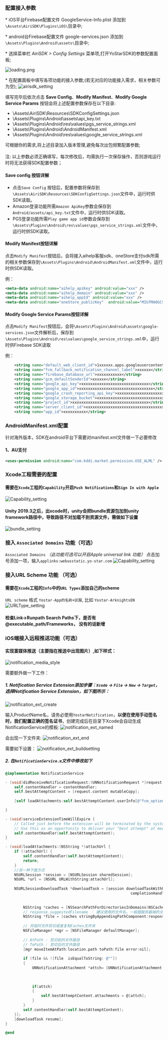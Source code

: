 


### 配置接入参数

\* iOS平台Firebase配置文件 GoogleService-Info.plist 添加到`\Assets\AiriSDK\Plugins\iOS\`目录中;

\* android台Firebase配置文件 google-services.json 添加到`\Assets\Plugins\Android\assets\`目录中;


\* 选择菜单栏 *AiriSDK > Config Settings* 菜单项,打开YoStarSDK的参数配置面板;<br/>

![loading.png](https://sdkresources.oss-cn-shanghai.aliyuncs.com/AiriSDK%E6%8E%A5%E5%85%A5%E6%96%87%E6%A1%A3%E5%9B%BE%E5%BA%8A/unity_asset.png)
<br/>

\* 在配置面板中填写各项功能的接入参数;(若无对应的功能接入需求，相关参数可为空);
![airisdk_setting](https://raw.githubusercontent.com/Yostardev/yostarsdk/master/docs/_media/unity_config.png)

填写完毕后依次点击 **Save Config**、**Modify Manifest**、**Modify Google Service Params** 按钮会将上述配置参数保存在以下目录:
- \Assets\AiriSDK\Resources\SDKConfigSettings.json
- \Assets\Plugins\Android\assets\api_key.txt
- \Assets\Plugins\Android\res\values\pgs_service_strings.xml
- \Assets\Plugins\Android\AndroidManifest.xml
- \Assets\Plugins\Android\res\values\google_service_strings.xml



可根据你的需求,将上述目录加入版本管理,避免每次出包频繁配置参数;
<br/><br/>
注: 以上参数必须正确填写，每次修改后，均需执行一次保存操作，否则游戏运行时将无法获得SDK配置参数；



#### Save config 按钮详解

- 点击```Save Config``` 按钮后，配置参数将保存到`\Assets\AiriSDK\Resources\SDKConfigSettings.json`文件中，运行时供SDK读取。
- Amazon登录功能所需`Amazon ApiKey`参数会保存到`Android/assets/api_key.txt`文件中，运行时供SDK读取。
- PGS登录功能所需`Play game app id`参数会保存到`\Assets\Plugins\Android\res\values\pgs_service_strings.xml`文件中，运行时供SDK读取。


#### Modify Manifest按钮详解

点击```Modify Manifest```按钮后，会将接入aihelp客服sdk、oneStore支付sdk所需的相关参数保存到`\Assets\Plugins\Android\AndroidManifest.xml`文件中，运行时供SDK读取。

例：
```xml
<meta-data android:name="aihelp_apiKey" android:value="xxx" />
<meta-data android:name="aihelp_demain" android:value="xxx" />
<meta-data android:name="aihelp_appId" android:value="xxx" />
<meta-data android:name="oneStore_publicKey"  android:value="MIGfMA0GCSqGSIb3DQEBAQUAA4GNADCBiQKBgQCYEzSR7kxcQeVT3BPbSufVXH1SnRNjZlk8/G6CXjc8X5Ajms3YFUHtYJZ9/XaBFyJZpuG2OKxxPoXl9KjnRHLZELyxKdThJYYdWP6gpDJalsw+sem6hqiTwt5zeHsEFFv5UQPVU9G4rv99eXTbOvE1HN4phi2ydJH3YoWj781FfQIDAQAB" />
```


#### Modify Google Service Params按钮详解
点击```Modify Manifest```按钮后，会将`\Assets\Plugins\Android\assets\google-services.json`文件解析后，保存到`\Assets\Plugins\Android\res\values\google_service_strings.xml`中，运行时供Firebase SDK读取

例：
```xml
    <string name="default_web_client_id">1xxxxxx.apps.googleusercontent.com</string>
    <string name="fcm_fallback_notification_channel_label">xxxxxx</string>
    <string name="firebase_database_url">xxxxxxxxxxx</string>
    <string name="gcm_defaultSenderId">xxxxxx</string>
    <string name="google_api_key">xxxxxxxxxxxxxxxxxxxxxxxxxxxxxx</string>
    <string name="google_app_id">xxxxxxxxxxxxxxxxxxxxxxxxxxxxxxxxx</string>
    <string name="google_crash_reporting_api_key">xxxxxxxxxxxxxxxxxxxxxxxxxx</string>
    <string name="google_storage_bucket">xxxxxxxxxxxxxxxxxxxxxxxxxxxxxxxxxxxx</string>
    <string name="project_id">xxxxxxxxxxxxxxxxxxxxxxxxxxxxxxxxxx</string>
    <string name="server_client_id">xxxxxxxxxxxxxxxxxxxxxxxxxxxxxxxxxxxxxxxxxxxxx</string>
    <string name="app_id">xxxxxxxxxx</string>
```

### AndroidManifest.xml配置

针对海外版本，SDK在android平台下需要对manifest.xml文件做一下必要修改

#### 1、AU支付

```xml
<uses-permission android:name="com.kddi.market.permission.USE_ALML" />
```

### Xcode工程需要的配置

#### 需要在`Xcode`工程的`Capability`开启`Push Notifications`和`Sign In with Apple`
![Capability_setting](https://raw.githubusercontent.com/Yostardev/yostarsdk/master/docs/_media/2.0.5_Capability_setting.png)


#### Unity 2019.3之后，出xcode时，unity会把bundle资源包加到unity framework路径中，导致路径不对加载不到资源文件，需做如下设置
![bundle_setting](https://raw.githubusercontent.com/Yostardev/yostarsdk/master/docs/_media/2.0.5_bundle_setting.png)


### 接入 `Associated Domains` 功能（可选）
`Associated Domains` *（此功能可选可以开启Apple universal link 功能）*
点击加号添加一项，输入`applinks:webusstatic.yo-star.com`
![Capability_setting](https://raw.githubusercontent.com/Yostardev/yostarsdk/master/docs/_media/2.0.5_Associated_domains.png)


### 接入URL Scheme 功能 （可选）
#### 需要在`Xcode`工程的`Info`中的`URL Types`添加自己的scheme
`URL scheme` 格式 `Yostar-App的名称+区服`, 比如 `Yostar-ArknightsEN`
![URLType_setting](https://raw.githubusercontent.com/Yostardev/yostarsdk/master/docs/_media/2.0.5_url_type_setting.png)

#### 检查Link->Runpath Search Paths下，是否有@executable_path/Frameworks， 没有的话新增


### iOS端接入远程推送功能（可选）

####  实现富媒体推送（主要指在推送中出现图片）,如下样式：
![notification_media_style](https://raw.githubusercontent.com/Yostardev/yostarsdk/master/docs/_media/notification_media_style.png)

需要额外做一下工作：
##### 1. Notification Service Extension添加步骤：`Xcode` -> `File` -> `New` -> `Target`，选择Notification Service Extension，如下图所示：
![notification_ext_create](https://raw.githubusercontent.com/Yostardev/yostarsdk/master/docs/_media/notification_ext_create.png)



输入ProductName名，请务必使用`YostarNotification`，**以便在使用手动签名时，我们配置正确的签名证书**，创建完成后在目录下Xcode会自动生成NotificationService的模板:
![notification_ext_named](https://raw.githubusercontent.com/Yostardev/yostarsdk/master/docs/_media/notification_ext_named.png)

会出现一下文件夹:
![notification_ext_end](https://raw.githubusercontent.com/Yostardev/yostarsdk/master/docs/_media/notification_ext_end.png)


需要如下设置：
![notification_ext_buildsetting](https://raw.githubusercontent.com/Yostardev/yostarsdk/master/docs/_media/notification_ext_buildsetting.png)
##### 2. 在`NotificationService.m`文件中修改如下
```objectivec
@implementation NotificationService

- (void)didReceiveNotificationRequest:(UNNotificationRequest *)request withContentHandler:(void (^)(UNNotificationContent * _Nonnull))contentHandler {
    self.contentHandler = contentHandler;
    self.bestAttemptContent = [request.content mutableCopy];
    
    [self loadAttachments:self.bestAttemptContent.userInfo[@"fcm_options"][@"image"]];

}

- (void)serviceExtensionTimeWillExpire {
    // Called just before the extension will be terminated by the system.
    // Use this as an opportunity to deliver your "best attempt" at modified content, otherwise the original push payload will be used.
    self.contentHandler(self.bestAttemptContent);
}

- (void)loadAttachments:(NSString *)attachUrl {
    if (!attachUrl) {
        self.contentHandler(self.bestAttemptContent);
        return;
    }
    //另一种下载方式
    NSURLSession *session = [NSURLSession sharedSession];
    NSURL *url = [NSURL URLWithString:attachUrl];
    
    NSURLSessionDownloadTask *downloadTask = [session downloadTaskWithURL:url
                                                        completionHandler:^(NSURL * _Nullable location,
                                                                            NSURLResponse * _Nullable response,
                                                                            NSError * _Nullable error) {
        NSString *caches = [NSSearchPathForDirectoriesInDomains(NSCachesDirectory, NSUserDomainMask, YES) lastObject];
        // response.suggestedFilename ： 建议使用的文件名，一般跟服务器端的文件名一致
        NSString *file = [caches stringByAppendingPathComponent:response.suggestedFilename];
        
        // 将临时文件剪切或者复制Caches文件夹
        NSFileManager *mgr = [NSFileManager defaultManager];
        
        // AtPath : 剪切前的文件路径
        // ToPath : 剪切后的文件路径
        [mgr moveItemAtPath:location.path toPath:file error:nil];
        
        if (file && ![file  isEqualToString: @""])
        {
            UNNotificationAttachment *attch= [UNNotificationAttachment attachmentWithIdentifier:@"photo"
                                                                                            URL:[NSURL URLWithString:[@"file://" stringByAppendingString:file]]
                                                                                        options:nil
                                                                                          error:nil];
            if(attch)
            {
                self.bestAttemptContent.attachments = @[attch];
            }
        }
        self.contentHandler(self.bestAttemptContent);
    }];
    [downloadTask resume];
}

@end
```